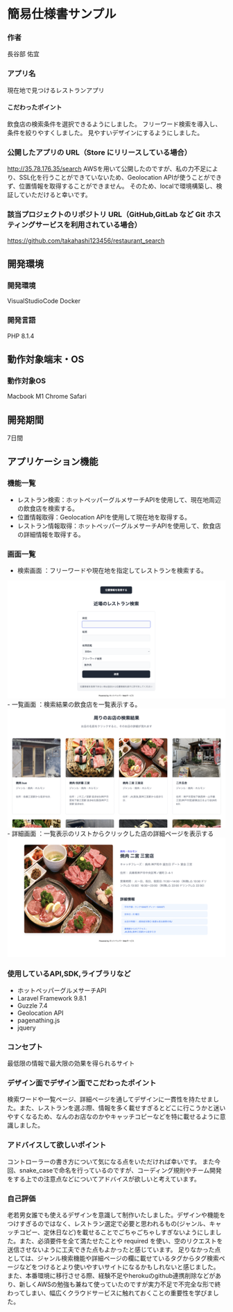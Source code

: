 # 簡易仕様書サンプル

### 作者
長谷部 佑宜
### アプリ名
現在地で見つけるレストランアプリ

#### こだわったポイント
飲食店の検索条件を選択できるようにしました。
フリーワード検索を導入し、条件を絞りやすくしました。
見やすいデザインにするようにしました。

### 公開したアプリの URL（Store にリリースしている場合）
http://35.78.176.35/search
AWSを用いて公開したのですが、私の力不足により、SSL化を行うことができていないため、Geolocation APIが使うことができず、位置情報を取得することができません。
そのため、localで環境構築し、検証していただけると幸いです。

### 該当プロジェクトのリポジトリ URL（GitHub,GitLab など Git ホスティングサービスを利用されている場合）
https://github.com/takahashi123456/restaurant_search

## 開発環境
### 開発環境
VisualStudioCode
Docker 

### 開発言語
PHP 8.1.4

## 動作対象端末・OS
### 動作対象OS
Macbook M1
Chrome
Safari

## 開発期間
7日間

## アプリケーション機能

### 機能一覧
- レストラン検索：ホットペッパーグルメサーチAPIを使用して、現在地周辺の飲食店を検索する。
- 位置情報取得：Geolocation APIを使用して現在地を取得する。
- レストラン情報取得：ホットペッパーグルメサーチAPIを使用して、飲食店の詳細情報を取得する。


### 画面一覧
- 検索画面 ：フリーワードや現在地を指定してレストランを検索する。
<img src="https://github.com/takahashi123456/prof/blob/master/search.png">
- 一覧画面 ：検索結果の飲食店を一覧表示する。
<img src="https://github.com/takahashi123456/prof/blob/master/list.png">
- 詳細画面 ：一覧表示のリストからクリックした店の詳細ページを表示する
<img src="https://github.com/takahashi123456/prof/blob/master/detail.png">

### 使用しているAPI,SDK,ライブラリなど
- ホットペッパーグルメサーチAPI
- Laravel Framework 9.8.1
- Guzzle 7.4
- Geolocation API
- pagenathing.js
- jquery

### コンセプト
最低限の情報で最大限の効果を得られるサイト

### デザイン面でデザイン面でこだわったポイント
検索ワードや一覧ページ、詳細ページを通してデザインに一貫性を持たせました。また、レストランを選ぶ際、情報を多く載せすぎるとどこに行こうかと迷いやすくなるため、なんのお店なのかやキャッチコピーなどを特に載せるように意識しました。

### アドバイスして欲しいポイント
コントローラーの書き方について気になる点をいただければ幸いです。
また今回、snake_caseで命名を行っているのですが、コーディング規則やチーム開発をする上での注意点などについてアドバイスが欲しいと考えています。

### 自己評価
老若男女誰でも使えるデザインを意識して制作いたしました。デザインや機能をつけすぎるのではなく、レストラン選定で必要と思われるもの(ジャンル、キャッチコピー、定休日など)を載せることでごちゃごちゃしすぎないようにしました。また、必須要件を全て満たせたことや required を使い、空のリクエストを送信させないように工夫できた点もよかったと感じています。
足りなかった点としては、ジャンル検索機能や詳細ページの欄に載せているタグからタグ検索ページなどをつけるとより使いやすいサイトになるかもしれないと感じました。
また、本番環境に移行させる際、経験不足やherokuのgithub連携削除などがあり、新しくAWSの勉強も兼ねて使っていたのですが実力不足で不完全な形で終わってしまい、幅広くクラウドサービスに触れておくことの重要性を学びました。

